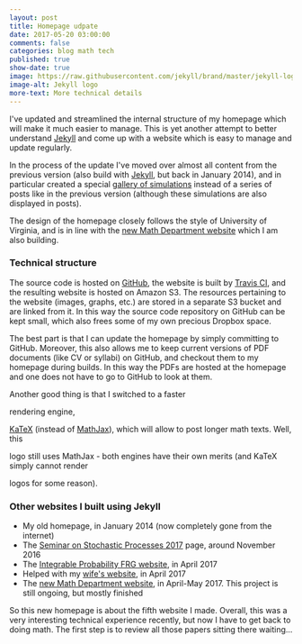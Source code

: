 ```yaml
---
layout: post
title: Homepage udpate
date: 2017-05-20 03:00:00
comments: false
categories: blog math tech
published: true
show-date: true
image: https://raw.githubusercontent.com/jekyll/brand/master/jekyll-logo-dark-solid.png
image-alt: Jekyll logo
more-text: More technical details
---
```


I've updated and streamlined the internal structure of my homepage
which will make it much easier to manage.
This is yet another attempt to better understand [Jekyll](http://jekyllrb.com/)
and come up with a website which is easy to manage and update regularly.

In the process of the update I've moved over almost all content
from the previous version (also build with [Jekyll](http://jekyllrb.com/),
but back in January 2014), and in particular created
a special [gallery of simulations]({{site.url}}/research/gallery/)
instead of a series of posts like in the previous version
(although these simulations are also displayed in posts).

The design of the homepage closely follows
the style of University of Virginia,
and is in line with the
[new Math Department website](https://uva-math.github.io)
which I am also building.

<!--more-->

### Technical structure

The source code is hosted on [GitHub](https://github.com/lenis2000/homepage),
the website is built by [Travis CI](https://travis-ci.org/lenis2000/homepage),
and the resulting website is hosted on Amazon S3.
The resources pertaining to the website
(images, graphs, etc.) are stored in a separate S3 bucket
and are linked from it. In this way the source code repository
on GitHub can be kept small, which also frees some of my own
precious Dropbox space.

The best part is that I can update the homepage by simply committing to GitHub.
Moreover, this also allows me to keep current versions 
of PDF documents (like CV or syllabi) on GitHub, and checkout them 
to my homepage during builds. In this way the PDFs are hosted at the homepage
and one does not have to go to GitHub to look at them.

Another good thing is that I switched to a faster
<script type="math/tex">\mathrm{\TeX}</script> rendering engine,
[KaTeX](https://github.com/Khan/KaTeX) (instead of [MathJax](https://www.mathjax.org/)),
which will allow to post longer math texts. Well, this
<script type="math/tex">\mathrm{\TeX}</script>
logo still uses MathJax - both engines have their own merits
(and KaTeX simply cannot render
<script type="math/tex">\mathrm{\TeX}</script>
logos for some reason).

### Other websites I built using Jekyll

- My old homepage, in January 2014 (now completely gone from the internet)
- The [Seminar on Stochastic Processes 2017](http://faculty.virginia.edu/ssp17/) page, around November 2016
- The [Integrable Probability FRG website](https://int-prob.github.io), in April 2017
- Helped with my [wife's website](https://albinash-art.github.io), in April 2017
- The [new Math Department website](https://uva-math.github.io), in April-May 2017. This project is still ongoing, but mostly finished

So this new homepage is about the fifth website I made. Overall, this was a very interesting technical experience recently, but now I have to get back to doing math. The first step is to review all those papers sitting there
waiting...

<br><br>
